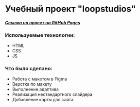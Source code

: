 # **Учебный проект "loopstudios"**

#### *[Ссылка на проект на GitHub Pages](https://konstantin-sinitsyn.github.io/loopstudios/)*

### Используемые технологии:
* HTML
* CSS
* JS

### Что было сделано:
* Работа с макетом в Figma
* Верстка по макету
* Выполнение адаптива
* Реализация нестандартного слайдера
* Добавление карты для сайта
